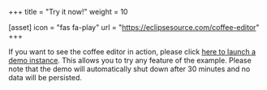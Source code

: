 +++
title = "Try it now!"
weight = 10

[asset]
  icon = "fas fa-play"
  url = "https://eclipsesource.com/coffee-editor"
+++

If you want to see the coffee editor in action, please click [here to launch a demo instance](https://eclipsesource.com/coffee-editor). This allows you to try any feature of the example. Please note that the demo will automatically shut down after 30 minutes and no data will be persisted.